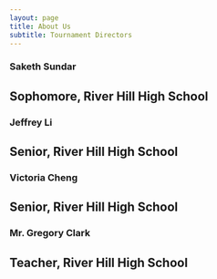 ```yaml
---
layout: page
title: About Us
subtitle: Tournament Directors
---
```

### Saketh Sundar
## Sophomore, River Hill High School
### Jeffrey Li
## Senior, River Hill High School
### Victoria Cheng
## Senior, River Hill High School
### Mr. Gregory Clark
## Teacher, River Hill High School
